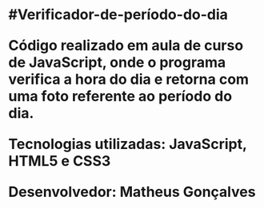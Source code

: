 <h1>#Verificador-de-período-do-dia</p>

<p> Código realizado em aula de curso de JavaScript, onde o programa verifica a hora do dia e retorna com uma foto referente ao período do dia.</p>
<p>Tecnologias utilizadas: JavaScript, HTML5 e CSS3</p>
<p>Desenvolvedor: Matheus Gonçalves</p>
